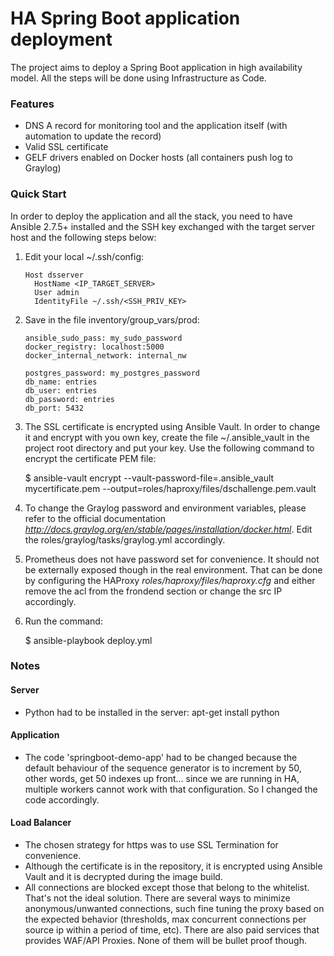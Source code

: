 # HA Spring Boot application deployment

The project aims to deploy a Spring Boot application in high availability model.
All the steps will be done using Infrastructure as Code.

### Features
 * DNS A record for monitoring tool and the application itself (with automation to update the record)
 * Valid SSL certificate
 * GELF drivers enabled on Docker hosts (all containers push log to Graylog)

### Quick Start

In order to deploy the application and all the stack, you need to have Ansible 2.7.5+ installed and the SSH key
exchanged with the target server host and the following steps below:

 1. Edit your local ~/.ssh/config:

        Host dsserver
          HostName <IP_TARGET_SERVER>
          User admin
          IdentityFile ~/.ssh/<SSH_PRIV_KEY>

 2. Save in the file inventory/group_vars/prod:

        ansible_sudo_pass: my_sudo_password
        docker_registry: localhost:5000
        docker_internal_network: internal_nw

        postgres_password: my_postgres_password
        db_name: entries
        db_user: entries
        db_password: entries
        db_port: 5432

 3. The SSL certificate is encrypted using Ansible Vault. In order to change it and encrypt with you own key, create the file ~/.ansible_vault in the project root directory and put your key. Use the following command to encrypt the certificate PEM file:

    $ ansible-vault encrypt --vault-password-file=.ansible_vault mycertificate.pem --output=roles/haproxy/files/dschallenge.pem.vault

 4. To change the Graylog password and environment variables, please refer to the official documentation *http://docs.graylog.org/en/stable/pages/installation/docker.html*. Edit the roles/graylog/tasks/graylog.yml accordingly.

 5. Prometheus does not have password set for convenience. It should not be externally exposed though in the real environment. That can be done by configuring the HAProxy *roles/haproxy/files/haproxy.cfg* and either remove the acl from the frondend section or change the src IP accordingly.

 6. Run the command:

    $ ansible-playbook deploy.yml

### Notes

#### Server

 * Python had to be installed in the server:
    apt-get install python

#### Application

 * The code 'springboot-demo-app' had to be changed because the default behaviour of the sequence generator is to increment by 50, other words, get 50 indexes up front... since we are running in HA, multiple workers cannot work with that configuration. So I changed the code accordingly.

#### Load Balancer
 * The chosen strategy for https was to use SSL Termination for convenience.
 * Although the certificate is in the repository, it is encrypted using Ansible Vault and it is decrypted during the image build.
 * All connections are blocked except those that belong to the whitelist. That's not the ideal solution. There are several ways to minimize anonymous/unwanted connections, such fine tuning the proxy based on the expected behavior (thresholds, max concurrent connections per source ip within a period of time, etc). There are also paid services that provides WAF/API Proxies. None of them will be bullet proof though.
